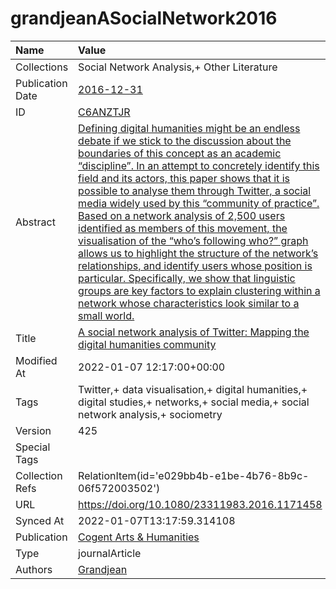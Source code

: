 # grandjeanASocialNetwork2016
| Name             | Value                                                                                                                                                                                                                                                                                                                                                                                                                                                                                                                                                                                                                                                                                                                                                                                                                                                     |
|:-----------------|:----------------------------------------------------------------------------------------------------------------------------------------------------------------------------------------------------------------------------------------------------------------------------------------------------------------------------------------------------------------------------------------------------------------------------------------------------------------------------------------------------------------------------------------------------------------------------------------------------------------------------------------------------------------------------------------------------------------------------------------------------------------------------------------------------------------------------------------------------------|
| Collections      | Social Network Analysis,+ Other Literature                                                                                                                                                                                                                                                                                                                                                                                                                                                                                                                                                                                                                                                                                                                                                                                                                |
| Publication Date | [2016-12-31](<notionsci.utils.serialization.ExplicitNone object at 0x7f61bfbfb9a0>)                                                                                                                                                                                                                                                                                                                                                                                                                                                                                                                                                                                                                                                                                                                                                                       |
| ID               | [C6ANZTJR](<notionsci.utils.serialization.ExplicitNone object at 0x7f61bfbfbac0>)                                                                                                                                                                                                                                                                                                                                                                                                                                                                                                                                                                                                                                                                                                                                                                         |
| Abstract         | [Defining digital humanities might be an endless debate if we stick to the discussion about the boundaries of this concept as an academic “discipline”. In an attempt to concretely identify this field and its actors, this paper shows that it is possible to analyse them through Twitter, a social media widely used by this “community of practice”. Based on a network analysis of 2,500 users identified as members of this movement, the visualisation of the “who’s following who?” graph allows us to highlight the structure of the network’s relationships, and identify users whose position is particular. Specifically, we show that linguistic groups are key factors to explain clustering within a network whose characteristics look similar to a small world.](<notionsci.utils.serialization.ExplicitNone object at 0x7f61bfbfbbe0>) |
| Title            | [A social network analysis of Twitter: Mapping the digital humanities community](<notionsci.utils.serialization.ExplicitNone object at 0x7f61bfbfbd00>)                                                                                                                                                                                                                                                                                                                                                                                                                                                                                                                                                                                                                                                                                                   |
| Modified At      | 2022-01-07 12:17:00+00:00                                                                                                                                                                                                                                                                                                                                                                                                                                                                                                                                                                                                                                                                                                                                                                                                                                 |
| Tags             | Twitter,+ data visualisation,+ digital humanities,+ digital studies,+ networks,+ social media,+ social network analysis,+ sociometry                                                                                                                                                                                                                                                                                                                                                                                                                                                                                                                                                                                                                                                                                                                      |
| Version          | 425                                                                                                                                                                                                                                                                                                                                                                                                                                                                                                                                                                                                                                                                                                                                                                                                                                                       |
| Special Tags     |                                                                                                                                                                                                                                                                                                                                                                                                                                                                                                                                                                                                                                                                                                                                                                                                                                                           |
| Collection Refs  | RelationItem(id='e029bb4b-e1be-4b76-8b9c-06f572003502')                                                                                                                                                                                                                                                                                                                                                                                                                                                                                                                                                                                                                                                                                                                                                                                                   |
| URL              | https://doi.org/10.1080/23311983.2016.1171458                                                                                                                                                                                                                                                                                                                                                                                                                                                                                                                                                                                                                                                                                                                                                                                                             |
| Synced At        | 2022-01-07T13:17:59.314108                                                                                                                                                                                                                                                                                                                                                                                                                                                                                                                                                                                                                                                                                                                                                                                                                                |
| Publication      | [Cogent Arts & Humanities](<notionsci.utils.serialization.ExplicitNone object at 0x7f61bfbfe400>)                                                                                                                                                                                                                                                                                                                                                                                                                                                                                                                                                                                                                                                                                                                                                         |
| Type             | journalArticle                                                                                                                                                                                                                                                                                                                                                                                                                                                                                                                                                                                                                                                                                                                                                                                                                                            |
| Authors          | [Grandjean](<notionsci.utils.serialization.ExplicitNone object at 0x7f61bfbfe5b0>)                                                                                                                                                                                                                                                                                                                                                                                                                                                                                                                                                                                                                                                                                                                                                                        |

